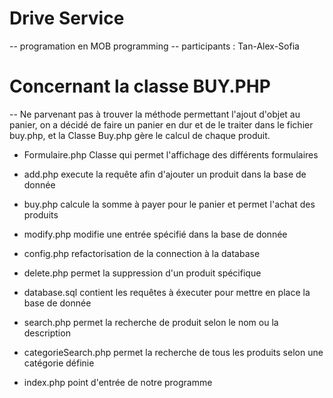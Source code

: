 # Drive Service
  -- programation en MOB programming
  -- participants : Tan-Alex-Sofia

# Concernant la classe BUY.PHP
 -- Ne parvenant pas à trouver la méthode permettant l'ajout d'objet au panier, on a décidé de faire un panier en dur et de le traiter dans le fichier buy.php, et la Classe Buy.php gère le calcul de chaque produit.  

 - Formulaire.php
  Classe qui permet l'affichage des différents formulaires

 - add.php
  execute la requête afin d'ajouter un produit dans la base de donnée
 - buy.php
  calcule la somme à payer pour le panier et permet l'achat des produits
 - modify.php
  modifie une entrée spécifié dans la base de donnée
- config.php
  refactorisation de la connection à la database
- delete.php
  permet la suppression d'un produit spécifique

- database.sql
  contient les requêtes à éxecuter pour mettre en place la base de donnée

- search.php
  permet la recherche de produit selon le nom ou la description
- categorieSearch.php
  permet la recherche de tous les produits selon une catégorie définie

- index.php
  point d'entrée de notre programme
